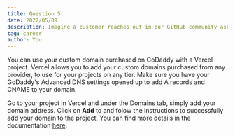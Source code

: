 ```yaml
---
title: Question 5
date: 2022/05/09
description: Imagine a customer reaches out in our GitHub community asking "How do I do a redirect from /hello-vercel to https://vercel.com?" In a couple of paragraphs, how do you respond?
tag: career
author: You
---
```


You can use your custom domain purchased on GoDaddy with a Vercel project. Vercel allows you to add your custom domains purchased from any provider, to use for your projects on any tier. Make sure you have your GoDaddy's Advanced DNS settings opened up to add A records and CNAME to your domain. 
    
Go to your project in Vercel and under the Domains tab, simply add your domain address. Click on **Add** to and folow the instructions to successfully add your domain to the project. You can find more details in the documentation [here](https://vercel.com/docs/concepts/projects/custom-domains#adding-a-domain).